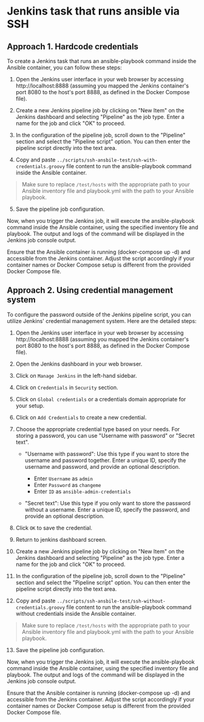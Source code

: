 # Jenkins task that runs ansible via SSH

## Approach 1. Hardcode credentials

To create a Jenkins task that runs an ansible-playbook command inside the Ansible container, you can follow these steps:

1. Open the Jenkins user interface in your web browser by accessing http://localhost:8888 (assuming you mapped the Jenkins container's port 8080 to the host's port 8888, as defined in the Docker Compose file).

2. Create a new Jenkins pipeline job by clicking on "New Item" on the Jenkins dashboard and selecting "Pipeline" as the job type. Enter a name for the job and click "OK" to proceed.

3. In the configuration of the pipeline job, scroll down to the "Pipeline" section and select the "Pipeline script" option. You can then enter the pipeline script directly into the text area.

4. Copy and paste `../scripts/ssh-ansbile-test/ssh-with-credentials.groovy` file content to run the ansible-playbook command inside the Ansible container.

  > Make sure to replace `/test/hosts` with the appropriate path to your Ansible inventory file and playbook.yml with the path to your Ansible playbook.

5. Save the pipeline job configuration.

Now, when you trigger the Jenkins job, it will execute the ansible-playbook command inside the Ansible container, using the specified inventory file and playbook. The output and logs of the command will be displayed in the Jenkins job console output.

Ensure that the Ansible container is running (docker-compose up -d) and accessible from the Jenkins container. Adjust the script accordingly if your container names or Docker Compose setup is different from the provided Docker Compose file.

## Approach 2. Using credential management system

To configure the password outside of the Jenkins pipeline script, you can utilize Jenkins' credential management system. Here are the detailed steps:

1. Open the Jenkins user interface in your web browser by accessing http://localhost:8888 (assuming you mapped the Jenkins container's port 8080 to the host's port 8888, as defined in the Docker Compose file).

2. Open the Jenkins dashboard in your web browser.

3. Click on `Manage Jenkins` in the left-hand sidebar.

4. Click on `Credentials` in `Security` section.

5. Click on `Global credentials` or a credentials domain appropriate for your setup.

6. Click on `Add Credentials` to create a new credential.

7. Choose the appropriate credential type based on your needs. For storing a password, you can use "Username with password" or "Secret text".

    - "Username with password": Use this type if you want to store the username and password together. Enter a unique ID, specify the username and password, and provide an optional description.
        - Enter `Username` as `admin`
        - Enter `Password` as `changeme`
        - Enter `ID` as `ansible-admin-credentials`

    - "Secret text": Use this type if you only want to store the password without a username. Enter a unique ID, specify the password, and provide an optional description.

8. Click `OK` to save the credential.

9. Return to jenkins dashboard screen.

10. Create a new Jenkins pipeline job by clicking on "New Item" on the Jenkins dashboard and selecting "Pipeline" as the job type. Enter a name for the job and click "OK" to proceed.

11. In the configuration of the pipeline job, scroll down to the "Pipeline" section and select the "Pipeline script" option. You can then enter the pipeline script directly into the text area.

12. Copy and paste `../scripts/ssh-ansbile-test/ssh-without-credentials.groovy` file content to run the ansible-playbook command without credentials inside the Ansible container.

  > Make sure to replace `/test/hosts` with the appropriate path to your Ansible inventory file and playbook.yml with the path to your Ansible playbook.

13. Save the pipeline job configuration.

Now, when you trigger the Jenkins job, it will execute the ansible-playbook command inside the Ansible container, using the specified inventory file and playbook. The output and logs of the command will be displayed in the Jenkins job console output.

Ensure that the Ansible container is running (docker-compose up -d) and accessible from the Jenkins container. Adjust the script accordingly if your container names or Docker Compose setup is different from the provided Docker Compose file.